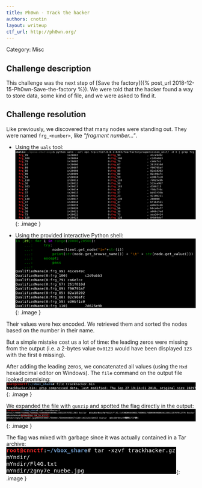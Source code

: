 ```yaml
---
title: Ph0wn - Track the hacker
authors: cnotin
layout: writeup
ctf_url: http://ph0wn.org/
---
```

Category: Misc

## Challenge description
This challenge was the next step of [Save the factory]({% post_url 2018-12-15-Ph0wn-Save-the-factory %}). We were told that the hacker found a way to store data, some kind of file, and we were asked to find it.

## Challenge resolution
Like previously, we discovered that many nodes were standing out. They were named `frg_<number>`, like *"fragment number..."*.
* Using the `uals` tool:
![](/assets/ph0wn-track_the_hacker-uals.png){: .image }

* Using the provided interactive Python shell:
![](/assets/ph0wn-track_the_hacker-script.png){: .image }

Their values were hex encoded. We retrieved them and sorted the nodes based on the number in their name.

But a simple mistake cost us a lot of time: the leading zeros were missing from the output (i.e. a 2-bytes value `0x0123` would have been displayed `123` with the first `0` missing).

After adding the leading zeros, we concatenated all values (using the `Hxd` hexadecimal editor on Windows). The `file` command on the output file looked promising:
![](/assets/ph0wn-track_the_hacker-gzip.png){: .image }

We expanded the file with `gunzip` and spotted the flag directly in the output:
![](/assets/ph0wn-track_the_hacker-flag.png){: .image }

The flag was mixed with garbage since it was actually contained in a Tar archive:
![](/assets/ph0wn-track_the_hacker-tar.png){: .image }
